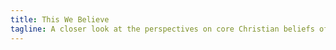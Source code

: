 ```yaml
---
title: This We Believe
tagline: A closer look at the perspectives on core Christian beliefs offered by hymns.
---
```

